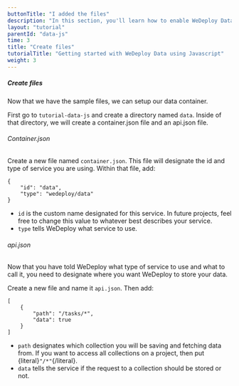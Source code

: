 ```yaml
---
buttonTitle: "I added the files"
description: "In this section, you'll learn how to enable WeDeploy Data on your application."
layout: "tutorial"
parentId: "data-js"
time: 3
title: "Create files"
tutorialTitle: "Getting started with WeDeploy Data using Javascript"
weight: 3
---
```


##### Create files

Now that we have the sample files, we can setup our data container. 

First go to `tutorial-data-js` and create a directory named `data`. Inside of that directory, we will create a container.json file and an api.json file.

###### Container.json

Create a new file named `container.json`. This file will designate the id and type of service you are using. Within that file, add: 

```application/json
{
	"id": "data",
	"type": "wedeploy/data"
}
```

* `id` is the custom name designated for this service. In future projects, feel free to change this value to whatever best describes your service. 
* `type` tells WeDeploy what service to use. 

###### api.json

Now that you have told WeDeploy what type of service to use and what to call it, you need to designate where you want WeDeploy to store your data.

Create a new file and name it `api.json`. Then add: 

```application/json
[
	{
		"path": "/tasks/*",
		"data": true
	}
]
```

* `path` designates which collection you will be saving and fetching data from. If you want to access all collections on a project, then put {literal}`"/*"`{/literal}.
* `data` tells the service if the request to a collection should be stored or not.

